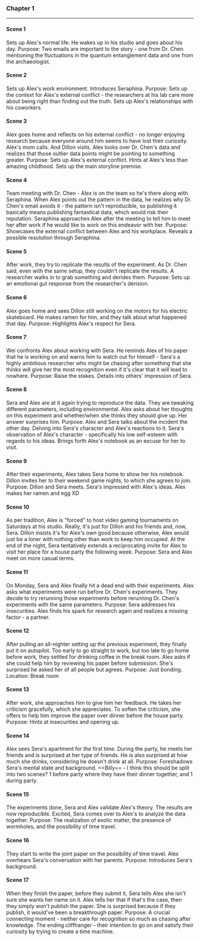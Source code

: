 ### Chapter 1
---
#### Scene 1
Sets up Alex's normal life. He wakes up in his studio and goes about his day.
	Purpose:
		Two emails are important to the story - one from Dr. Chen mentioning the fluctuations in the quantum entanglement data and one from the archaeologist.

#### Scene 2
Sets up Alex's work environment. Introduces Seraphina.
	Purpose:
		Sets up the context for Alex's external conflict - the researchers at his lab care more about being right than finding out the truth.
		Sets up Alex's relationships with his coworkers.

#### Scene 3
Alex goes home and reflects on his external conflict - no longer enjoying research because everyone around him seems to have lost their curiosity. Alex's mom calls. And Dillon visits. Alex looks over Dr. Chen's data and realizes that those outlier data points might be pointing to something greater.
	Purpose:
		Sets up Alex's external conflict.
		Hints at Alex's less than amazing childhood.
		Sets up the main storyline premise.

#### Scene 4
Team meeting with Dr. Chen - Alex is on the team so he's there along with Seraphina. When Alex points out the pattern in the data, he realizes why Dr. Chen's email avoids it - the pattern isn't reproducible, so publishing it basically means publishing fantastical data, which would risk their reputation. Seraphina approaches Alex after the meeting to tell him to meet her after work if he would like to work on this endeavor with her.
	Purpose:
		Showcases the external conflict between Alex and his workplace.
		Reveals a possible resolution through Seraphina.

#### Scene 5
After work, they try to replicate the results of the experiment. As Dr. Chen said, even with the same setup, they couldn't replicate the results. A researcher walks in to grab something and derides them.
	Purpose:
		Sets up an emotional gut response from the researcher's derision.

#### Scene 6
Alex goes home and sees Dillon still working on the motors for his electric skateboard. He makes ramen for him, and they talk about what happened that day.
	Purpose:
		Highlights Alex's respect for Sera.

#### Scene 7
Wei confronts Alex about working with Sera. He reminds Alex of his paper that he is working on and warns him to watch out for himself - Sera's a highly ambitious researcher who might be chasing after something that she thinks will give her the most recognition even if it's clear that it will lead to nowhere.
	Purpose:
		Raise the stakes.
		Details into others' impression of Sera.

#### Scene 8
Sera and Alex are at it again trying to reproduce the data. They are tweaking different parameters, including environmental. Alex asks about her thoughts on this experiment and whether/when she thinks they should give up. Her answer surprises him.
	Purpose:
		Alex and Sera talks about the incident the other day.
		Delving into Sera's character and Alex's reactions to it.
		Sera's observation of Alex's character - specifically his low self-esteem with regards to his ideas.
		Brings forth Alex's notebook as an excuse for her to visit.

#### Scene 9
After their experiments, Alex takes Sera home to show her his notebook. Dillon invites her to their weekend game nights, to which she agrees to join.
	Purpose:
		Dillon and Sera meets.
		Sera's impressed with Alex's ideas.
		Alex makes her ramen and egg XD

#### Scene 10
As per tradition, Alex is "forced" to host video gaming tournaments on Saturdays at his studio. Really, it's just for Dillon and his friends and, now, Sera. Dillon insists it's for Alex's own good because otherwise, Alex would just be a loner with nothing other than work to keep him occupied. At the end of the night, Sera tentatively extends a reciprocating invite for Alex to visit her place for a house party the following week.
	Purpose:
		Sera and Alex meet on more casual terms.

#### Scene 11
On Monday, Sera and Alex finally hit a dead end with their experiments. Alex asks what experiments were run before Dr. Chen's experiments. They decide to try rerunning those experiments before rerunning Dr. Chen's experiments with the same parameters.
	Purpose:
		 Sera addresses his insecurities.
		 Alex finds his spark for research again and realizes a missing factor - a partner.

#### Scene 12
After pulling an all-nighter setting up the previous experiment, they finally put it on autopilot. Too early to go straight to work, but too late to go home before work, they settled for drinking coffee in the break room. Alex asks if she could help him by reviewing his paper before submission. She's surprised he asked her of all people but agrees.
	Purpose:
		Just bonding.
	 Location:
		 Break room

#### Scene 13
After work, she approaches him to give him her feedback. He takes her criticism gracefully, which she appreciates. To soften the criticism, she offers to help him improve the paper over dinner before the house party.
	Purpose:
		Hints at insecurities and opening up.

#### Scene 14
Alex sees Sera's apartment for the first time. During the party, he meets her friends and is surprised at her type of friends. He is also surprised at how much she drinks, considering he doesn't drink at all.
	Purpose:
		Foreshadows Sera's mental state and background.
	==Billy==  - I think this should be split into two scenes?  1 before party where they have their dinner together, and 1 during party.

#### Scene 15
The experiments done, Sera and Alex validate Alex's theory. The results are now reproducible. Excited, Sera comes over to Alex's to analyze the data together.
	Purpose:
		The realization of exotic matter, the presence of wormholes, and the possibility of time travel.

#### Scene 16
They start to write the joint paper on the possibility of time travel. Alex overhears Sera's conversation with her parents.
	Purpose:
		Introduces Sera's background.

#### Scene 17
When they finish the paper, before they submit it, Sera tells Alex she isn't sure she wants her name on it. Alex tells her that if that's the case, then they simply won't publish the paper. She is surprised because if they publish, it would've been a breakthrough paper.
	Purpose:
		A crucial connecting moment - neither care for recognition so much as chasing after knowledge.
		The ending cliffhanger - their intention to go on and satisfy their curiosity by trying to create a time machine.